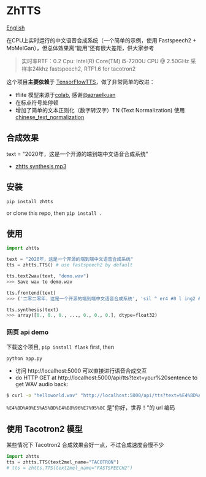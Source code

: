 # ZhTTS
[English](https://github.com/Jackiexiao/zhtts/blob/main/README.md)

在CPU上实时运行的中文语音合成系统（一个简单的示例，使用 Fastspeech2 + MbMelGan），但总体效果离“能用”还有很大差距，供大家参考

> 实时率RTF：0.2 Cpu: Intel(R) Core(TM) i5-7200U CPU @ 2.50GHz 采样率24khz  fastspeech2, RTF1.6 for tacotron2

这个项目**主要依赖**于 [TensorFlowTTS](https://github.com/TensorSpeech/TensorFlowTTS)，做了非常简单的改进：

* tflite 模型来源于[colab](https://colab.research.google.com/drive/1Ma3MIcSdLsOxqOKcN1MlElncYMhrOg3J?usp=sharing), 感谢[@azraelkuan](https://github.com/azraelkuan)
* 在标点符号处停顿
* 增加了简单的文本正则化（数字转汉字）TN (Text Normalization) 使用 [chinese_text_normalization](https://github.com/speechio/chinese_text_normalization)

## 合成效果
text = "2020年，这是一个开源的端到端中文语音合成系统"

* [zhtts synthesis mp3](https://shimo.im/docs/tcXPY9pdrdRdwqk6/ )


## 安装
```
pip install zhtts
```
or clone this repo, then ` pip install . `

## 使用
```python
import zhtts

text = "2020年，这是一个开源的端到端中文语音合成系统"
tts = zhtts.TTS() # use fastspeech2 by default

tts.text2wav(text, "demo.wav")
>>> Save wav to demo.wav

tts.frontend(text)
>>> ('二零二零年，这是一个开源的端到端中文语音合成系统', 'sil ^ er4 #0 l ing2 #0 ^ er4 #0 l ing2 #0 n ian2 #0 #3 zh e4 #0 sh iii4 #0 ^ i2 #0 g e4 #0 k ai1 #0 ^ van2 #0 d e5 #0 d uan1 #0 d ao4 #0 d uan1 #0 zh ong1 #0 ^ uen2 #0 ^ v3 #0 ^ in1 #0 h e2 #0 ch eng2 #0 x i4 #0 t ong3 sil')

tts.synthesis(text)
>>> array([0., 0., 0., ..., 0., 0., 0.], dtype=float32)
```

### 网页 api demo
下载这个项目, `pip install flask` first, then
```
python app.py
```
* 访问 http://localhost:5000 可以直接进行语音合成交互
* do HTTP GET at http://localhost:5000/api/tts?text=your%20sentence to get WAV audio back:

```sh
$ curl -o "helloworld.wav" "http://localhost:5000/api/tts?text=%E4%BD%A0%E5%A5%BD%E4%B8%96%E7%95%8C"
```
`%E4%BD%A0%E5%A5%BD%E4%B8%96%E7%95%8C` 是"你好，世界！"的 url 编码

## 使用 Tacotron2 模型
某些情况下 Tacotron2 合成效果会好一点，不过合成速度会慢不少
```python
import zhtts
tts = zhtts.TTS(text2mel_name="TACOTRON")
# tts = zhtts.TTS(text2mel_name="FASTSPEECH2")
```
